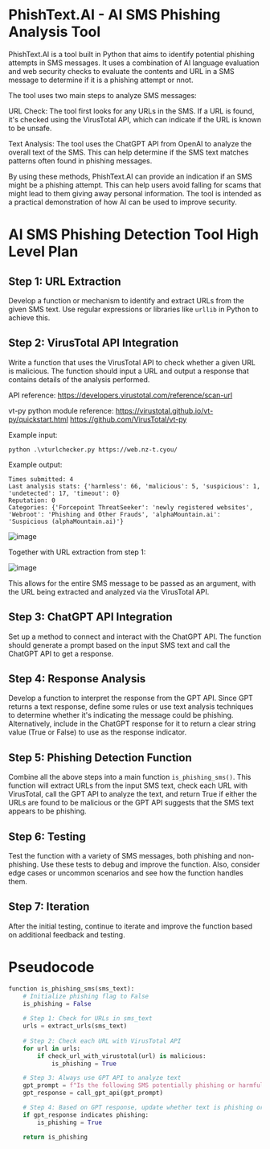 # PhishText.AI - AI SMS Phishing Analysis Tool

PhishText.AI is a tool built in Python that aims to identify potential phishing attempts in SMS messages. It uses a combination of AI language evaluation and web security checks to evaluate the contents and URL in a SMS message to determine if it is a phishing attempt or nnot.

The tool uses two main steps to analyze SMS messages:

URL Check: The tool first looks for any URLs in the SMS. If a URL is found, it's checked using the VirusTotal API, which can indicate if the URL is known to be unsafe.

Text Analysis: The tool uses the ChatGPT API from OpenAI to analyze the overall text of the SMS. This can help determine if the SMS text matches patterns often found in phishing messages.

By using these methods, PhishText.AI can provide an indication if an SMS might be a phishing attempt. This can help users avoid falling for scams that might lead to them giving away personal information. The tool is intended as a practical demonstration of how AI can be used to improve security.

# AI SMS Phishing Detection Tool High Level Plan

## Step 1: URL Extraction
Develop a function or mechanism to identify and extract URLs from the given SMS text. Use regular expressions or libraries like `urllib` in Python to achieve this.

## Step 2: VirusTotal API Integration
Write a function that uses the VirusTotal API to check whether a given URL is malicious. The function should input a URL and output a response that contains details of the analysis performed.

API reference:
https://developers.virustotal.com/reference/scan-url

vt-py python module reference:
https://virustotal.github.io/vt-py/quickstart.html
https://github.com/VirusTotal/vt-py

Example input:

```
python .\vturlchecker.py https://web.nz-t.cyou/
```

Example output:

```
Times submitted: 4
Last analysis stats: {'harmless': 66, 'malicious': 5, 'suspicious': 1, 'undetected': 17, 'timeout': 0}
Reputation: 0
Categories: {'Forcepoint ThreatSeeker': 'newly registered websites', 'Webroot': 'Phishing and Other Frauds', 'alphaMountain.ai': 'Suspicious (alphaMountain.ai)'}
```

![image](https://github.com/DCKento/PhishText.AI/assets/20635370/0b6ac1fe-833f-4ef7-9334-7ad3e3f17cd8)

Together with URL extraction from step 1:

![image](https://github.com/DCKento/PhishText.AI/assets/20635370/54a5af24-7dd0-474e-add7-5bc21d8cfb89)

This allows for the entire SMS message to be passed as an argument, with the URL being extracted and analyzed via the VirusTotal API.

## Step 3: ChatGPT API Integration
Set up a method to connect and interact with the ChatGPT API. The function should generate a prompt based on the input SMS text and call the ChatGPT API to get a response.

## Step 4: Response Analysis
Develop a function to interpret the response from the GPT API. Since GPT returns a text response,  define some rules or use text analysis techniques to determine whether it's indicating the message could be phishing. Alternatively, include in the ChatGPT response for it to return a clear string value (True or False) to use as the response indicator.

## Step 5: Phishing Detection Function
Combine all the above steps into a main function `is_phishing_sms()`. This function will extract URLs from the input SMS text, check each URL with VirusTotal, call the GPT API to analyze the text, and return True if either the URLs are found to be malicious or the GPT API suggests that the SMS text appears to be phishing.

## Step 6: Testing
Test the function with a variety of SMS messages, both phishing and non-phishing. Use these tests to debug and improve the function. Also, consider edge cases or uncommon scenarios and see how the function handles them.

## Step 7: Iteration
After the initial testing, continue to iterate and improve the function based on additional feedback and testing.

# Pseudocode

```python
function is_phishing_sms(sms_text):
    # Initialize phishing flag to False
    is_phishing = False
    
    # Step 1: Check for URLs in sms_text
    urls = extract_urls(sms_text)
    
    # Step 2: Check each URL with VirusTotal API
    for url in urls:
        if check_url_with_virustotal(url) is malicious:
            is_phishing = True

    # Step 3: Always use GPT API to analyze text
    gpt_prompt = f"Is the following SMS potentially phishing or harmful: '{sms_text}'?"
    gpt_response = call_gpt_api(gpt_prompt)

    # Step 4: Based on GPT response, update whether text is phishing or not
    if gpt_response indicates phishing:
        is_phishing = True

    return is_phishing
```
